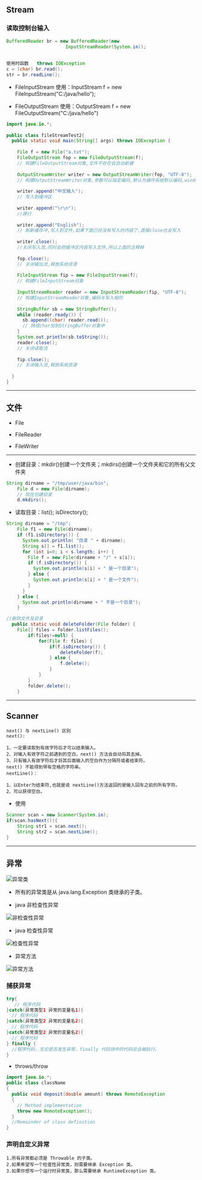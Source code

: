 ## Stream

### 读取控制台输入

``` java
BufferedReader br = new BufferedReader(new 
                      InputStreamReader(System.in));
	
	
使用时函数   throws IOException
c = (char) br.read();
str = br.readLine();	

```


- FileInputStream 使用：InputStream f = new FileInputStream("C:/java/hello");

- FileOutputStream 使用：OutputStream f = new FileOutputStream("C:/java/hello")


``` java
import java.io.*;
 
public class fileStreamTest2{
  public static void main(String[] args) throws IOException {
    
    File f = new File("a.txt");
    FileOutputStream fop = new FileOutputStream(f);
    // 构建FileOutputStream对象,文件不存在会自动新建
    
    OutputStreamWriter writer = new OutputStreamWriter(fop, "UTF-8");
    // 构建OutputStreamWriter对象,参数可以指定编码,默认为操作系统默认编码,windows上是gbk
    
    writer.append("中文输入");
    // 写入到缓冲区
    
    writer.append("\r\n");
    //换行
    
    writer.append("English");
    // 刷新缓存冲,写入到文件,如果下面已经没有写入的内容了,直接close也会写入
    
    writer.close();
    //关闭写入流,同时会把缓冲区内容写入文件,所以上面的注释掉
    
    fop.close();
    // 关闭输出流,释放系统资源
 
    FileInputStream fip = new FileInputStream(f);
    // 构建FileInputStream对象
    
    InputStreamReader reader = new InputStreamReader(fip, "UTF-8");
    // 构建InputStreamReader对象,编码与写入相同
 
    StringBuffer sb = new StringBuffer();
    while (reader.ready()) {
      sb.append((char) reader.read());
      // 转成char加到StringBuffer对象中
    }
    System.out.println(sb.toString());
    reader.close();
    // 关闭读取流
    
    fip.close();
    // 关闭输入流,释放系统资源
 
  }
}

```

---

## 文件

- File

- FileReader

- FileWriter

----

- 创建目录：mkdir()创建一个文件夹；mkdirs()创建一个文件夹和它的所有父文件夹

``` java
String dirname = "/tmp/user/java/bin";
    File d = new File(dirname);
    // 现在创建目录
    d.mkdirs();
```

- 读取目录：list(); isDirectory();

``` java
String dirname = "/tmp";
    File f1 = new File(dirname);
    if (f1.isDirectory()) {
      System.out.println( "目录 " + dirname);
      String s[] = f1.list();
      for (int i=0; i < s.length; i++) {
        File f = new File(dirname + "/" + s[i]);
        if (f.isDirectory()) {
          System.out.println(s[i] + " 是一个目录");
        } else {
          System.out.println(s[i] + " 是一个文件");
        }
      }
    } else {
      System.out.println(dirname + " 不是一个目录");
    }
```


``` java
//删除文件及目录
  public static void deleteFolder(File folder) {
    File[] files = folder.listFiles();
        if(files!=null) { 
            for(File f: files) {
                if(f.isDirectory()) {
                    deleteFolder(f);
                } else {
                    f.delete();
                }
            }
        }
        folder.delete();
    }
```

---

## Scanner

``` shell
next() 与 nextLine() 区别
next():

1、一定要读取到有效字符后才可以结束输入。
2、对输入有效字符之前遇到的空白，next() 方法会自动将其去掉。
3、只有输入有效字符后才将其后面输入的空白作为分隔符或者结束符。
next() 不能得到带有空格的字符串。
nextLine()：

1、以Enter为结束符,也就是说 nextLine()方法返回的是输入回车之前的所有字符。
2、可以获得空白。

```

- 使用

``` java
Scanner scan = new Scanner(System.in); 
if(scan.hasNext()){
    String str1 = scan.next();
    String str2 = scan.nextLine();
}


```

---

## 异常


![异常类](images/java-exceptions.png)

- 所有的异常类是从 java.lang.Exception 类继承的子类。

- java 非检查性异常

![非检查性异常](images/java-exceptions1.png)

- java  检查性异常

![检查性异常](images/java-exceptions2.png)

- 异常方法

![异常方法](images/java-exceptions3.png)


### 捕获异常

``` java
try{
   // 程序代码
}catch(异常类型1 异常的变量名1){
  // 程序代码
}catch(异常类型2 异常的变量名2){
  // 程序代码
}catch(异常类型2 异常的变量名2){
  // 程序代码
} finally {
  //程序代码，无论是否发生异常，finally 代码块中的代码总会被执行。
}


```

- throws/throw

``` java
import java.io.*;
public class className
{
  public void deposit(double amount) throws RemoteException
  {
    // Method implementation
    throw new RemoteException();
  }
  //Remainder of class definition
}

```

### 声明自定义异常

``` shell
1.所有异常都必须是 Throwable 的子类。
2.如果希望写一个检查性异常类，则需要继承 Exception 类。
3.如果你想写一个运行时异常类，那么需要继承 RuntimeException 类。

```


